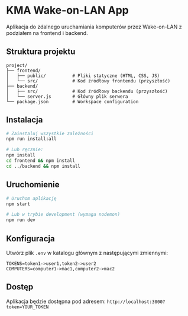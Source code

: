 # KMA Wake-on-LAN App

Aplikacja do zdalnego uruchamiania komputerów przez Wake-on-LAN z podziałem na frontend i backend.

## Struktura projektu

```
project/
├── frontend/
│   ├── public/          # Pliki statyczne (HTML, CSS, JS)
│   └── src/             # Kod źródłowy frontendu (przyszłość)
├── backend/
│   ├── src/             # Kod źródłowy backendu (przyszłość)
│   └── server.js        # Główny plik serwera
└── package.json         # Workspace configuration
```

## Instalacja

```bash
# Zainstaluj wszystkie zależności
npm run install:all

# Lub ręcznie:
npm install
cd frontend && npm install
cd ../backend && npm install
```

## Uruchomienie

```bash
# Uruchom aplikację
npm start

# Lub w trybie development (wymaga nodemon)
npm run dev
```

## Konfiguracja

Utwórz plik `.env` w katalogu głównym z następującymi zmiennymi:

```
TOKENS=token1->user1,token2->user2
COMPUTERS=computer1->mac1,computer2->mac2
```

## Dostęp

Aplikacja będzie dostępna pod adresem: `http://localhost:3000?token=YOUR_TOKEN`